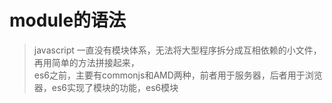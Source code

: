 # module的语法

> javascript 一直没有模块体系，无法将大型程序拆分成互相依赖的小文件，再用简单的方法拼接起来，<br>es6之前，主要有commonjs和AMD两种，前者用于服务器，后者用于浏览器，es6实现了模块的功能，es6模块
